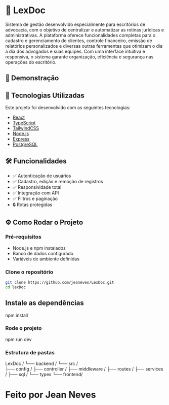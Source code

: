 # 📘 LexDoc

Sistema de gestão desenvolvido especialmente para escritórios de advocacia, com o objetivo de centralizar e automatizar as rotinas jurídicas e administrativas. A plataforma oferece funcionalidades completas para o cadastro e gerenciamento de clientes, controle financeiro, emissão de relatórios personalizados e diversas outras ferramentas que otimizam o dia a dia dos advogados e suas equipes. Com uma interface intuitiva e responsiva, o sistema garante organização, eficiência e segurança nas operações do escritório.

## 📸 Demonstração

<!-- imagem, GIF ou link para vídeo demo
![Demonstração](caminho/para/imagem-ou-gif.gif) -->

## 🚀 Tecnologias Utilizadas

Este projeto foi desenvolvido com as seguintes tecnologias:

- [React](https://reactjs.org/)
- [TypeScript](https://www.typescriptlang.org/)
- [TailwindCSS](https://tailwindcss.com/)
- [Node.js](https://nodejs.org/en/)
- [Express](https://expressjs.com/) 
- [PostgreSQL](https://www.postgresql.org/)

## 🛠️ Funcionalidades

- ✅ Autenticação de usuários 
- ✅ Cadastro, edição e remoção de registros
- ✅ Responsividade total
- ✅ Integração com API
- ✅ Filtros e paginação
- 🔒 Rotas protegidas

## ⚙️ Como Rodar o Projeto

### Pré-requisitos

- Node.js e npm instalados
- Banco de dados configurado
- Variáveis de ambiente definidas

### Clone o repositório

```bash
git clone https://github.com/jeaneves/LexDoc.git
cd lexDoc
```
## Instale as dependências
npm install

### Rode o projeto
npm run dev

### Estrutura de pastas
LexDoc /
└── backend /
    └── src /          
       ├── config /
       ├── controller /
       ├── middleware /
       ├── routes /
       ├── services /
       ├── sql /
       └── types
└── frontend/

# Feito por Jean Neves

